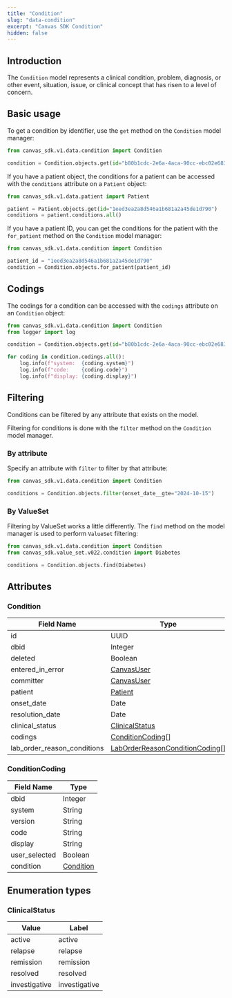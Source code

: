 ```yaml
---
title: "Condition"
slug: "data-condition"
excerpt: "Canvas SDK Condition"
hidden: false
---
```


## Introduction

The `Condition` model represents a clinical condition, problem, diagnosis, or other event, situation, issue, or clinical concept that has risen to a level of concern.

## Basic usage

To get a condition by identifier, use the `get` method on the `Condition` model manager:

```python
from canvas_sdk.v1.data.condition import Condition

condition = Condition.objects.get(id="b80b1cdc-2e6a-4aca-90cc-ebc02e683f35")
```

If you have a patient object, the conditions for a patient can be accessed with the `conditions` attribute on a `Patient` object:

```python
from canvas_sdk.v1.data.patient import Patient

patient = Patient.objects.get(id="1eed3ea2a8d546a1b681a2a45de1d790")
conditions = patient.conditions.all()
```

If you have a patient ID, you can get the conditions for the patient with the `for_patient` method on the `Condition` model manager:

```python
from canvas_sdk.v1.data.condition import Condition

patient_id = "1eed3ea2a8d546a1b681a2a45de1d790"
condition = Condition.objects.for_patient(patient_id)
```

## Codings

The codings for a condition can be accessed with the `codings` attribute on an `Condition` object:

```python
from canvas_sdk.v1.data.condition import Condition
from logger import log

condition = Condition.objects.get(id="b80b1cdc-2e6a-4aca-90cc-ebc02e683f35")

for coding in condition.codings.all():
    log.info(f"system:  {coding.system}")
    log.info(f"code:    {coding.code}")
    log.info(f"display: {coding.display}")
```

## Filtering

Conditions can be filtered by any attribute that exists on the model.

Filtering for conditions is done with the `filter` method on the `Condition` model manager.

### By attribute

Specify an attribute with `filter` to filter by that attribute:

```python
from canvas_sdk.v1.data.condition import Condition

conditions = Condition.objects.filter(onset_date__gte="2024-10-15")
```

### By ValueSet

Filtering by ValueSet works a little differently. The `find` method on the model manager is used to perform `ValueSet` filtering:

```python
from canvas_sdk.v1.data.condition import Condition
from canvas_sdk.value_set.v022.condition import Diabetes

conditions = Condition.objects.find(Diabetes)
```

## Attributes

### Condition

| Field Name                  | Type                                                                       |
|-----------------------------|----------------------------------------------------------------------------|
| id                          | UUID                                                                       |
| dbid                        | Integer                                                                    |
| deleted                     | Boolean                                                                    |
| entered_in_error            | [CanvasUser](/sdk/data-canvasuser)                                         |
| committer                   | [CanvasUser](/sdk/data-canvasuser)                                         |
| patient                     | [Patient](/sdk/data-patient/#patient)                                      |
| onset_date                  | Date                                                                       |
| resolution_date             | Date                                                                       |
| clinical_status             | [ClinicalStatus](#clinicalstatus)                                          |
| codings                     | [ConditionCoding](#conditioncoding)[]                                      |
| lab_order_reason_conditions | [LabOrderReasonConditionCoding](/sdk/data-labs/#laborderreasoncondition)[] |

### ConditionCoding

| Field Name    | Type                    |
|---------------|-------------------------|
| dbid          | Integer                 |
| system        | String                  |
| version       | String                  |
| code          | String                  |
| display       | String                  |
| user_selected | Boolean                 |
| condition     | [Condition](#condition) |

## Enumeration types

### ClinicalStatus

| Value         | Label         |
|---------------|---------------|
| active        | active        |
| relapse       | relapse       |
| remission     | remission     |
| resolved      | resolved      |
| investigative | investigative |

<br/>
<br/>
<br/>
